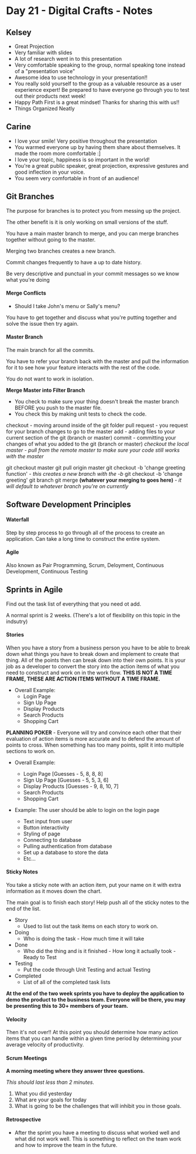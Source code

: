 # Day 21 - Digital Crafts - Notes

## Kelsey

* Great Projection
* Very familiar with slides
* A lot of research went in to this presentation
* Very comfortable speaking to the group, normal speaking tone instead of a "presentation voice"
* Awesome idea to use technology in your presentation!!
* You really sold yourself to the group as a valuable resource as a user experience expert! Be prepared to have everyone go through you to test out their products next week!
* Happy Path First is a great mindset! Thanks for sharing this with us!!
* Things Organized Neatly

## Carine

* I love your smile! Very positive throughout the presentation
* You warmed everyone up by having them share about themselves. It made the room more comfortable :]
* I love your topic, happiness is so important in the world!
* You're a great public speaker, great projection, expressive gestures and good inflection in your voice.
* You seem very comfortable in front of an audience!

## Git Branches

The purpose for branches is to protect you from messing up the project.

The other benefit is it is only working on small versions of the stuff.

You have a main master branch to merge, and you can merge branches together without going to the master.

Merging two branches creates a new branch.

Commit changes frequently to have a up to date history.

Be very descriptive and punctual in your commit messages so we know what you're doing

#### Merge Conflicts

* Should I take John's menu or Sally's menu?

You have to get together and discuss what you're putting together and solve the issue then try again.

#### Master Branch

The main branch for all the commits.

You have to refer your branch back with the master and pull the information for it to see how your feature interacts with the rest of the code.

You do not want to work in isolation.

__Merge Master into Filter Branch__
* You check to make sure your thing doesn't break the master branch BEFORE you push to the master file.
* You check this by making unit tests to check the code.

checkout - moving around inside of the git folder
pull request - you request for your branch changes to go to the master
add - adding files to your current section of the git (branch or master)
commit - committing your changes of what you added to the git (branch or master)
*checkout the local master - pull from the remote master to make sure your code still works with the master*

git checkout master
git pull origin master
git checkout -b 'change greeting function' - *this creates a new branch with the -b*
git checkout -b 'change greeting'
git branch
git merge __(whatever your merging to goes here)__ - *it will default to whatever branch you're on currently*

## Software Development Principles

#### Waterfall

Step by step process to go through all of the process to create an application. Can take a long time to construct the entire system.

#### Agile

Also known as Pair Programming, Scrum, Deloyment, Continuous Development, Continuous Testing

## Sprints in Agile

Find out the task list of everything that you need ot add.

A normal sprint is 2 weeks. (There's a lot of flexibility on this topic in the indsutry)

#### Stories

When you have a story from a business person you have to be able to break down what things you have to break down and implement to create that thing. All of the points then can break down into their own points. It is your job as a developer to convert the story into the action items of what you need to construct and work on in the work flow. __THIS IS NOT A TIME FRAME, THESE ARE ACTION ITEMS WITHOUT A TIME FRAME.__

* Overall Example:
  * Login Page
  * Sign Up Page
  * Display Products
  * Search Products
  * Shopping Cart

__PLANNING POKER__ - Everyone will try and convince each other that their evaluation of action items is more accurate and to defend the amount of points to cross. When something has too many points, split it into multiple sections to work on.

* Overall Example:
  * Login Page [Guesses - 5, 8, 8, 8]
  * Sign Up Page [Guesses - 5, 5, 3, 6]
  * Display Products [Guesses - 9, 8, 10, 7]
  * Search Products 
  * Shopping Cart

* Example: The user should be able to login on the login page
  * Text input from user
  * Button interactivity
  * Styling of page
  * Connecting to database
  * Pulling authentication from database
  * Set up a database to store the data
  * Etc...

#### Sticky Notes
You take a sticky note with an action item, put your name on it with extra information as it moves down the chart.

The main goal is to finish each story! Help push all of the sticky notes to the end of the list.

* Story
  * Used to list out the task items on each story to work on.
* Doing
  * Who is doing the task - How much time it will take
* Done
  * Who did the thing and is it finished - How long it actually took - Ready to Test
* Testing
  * Put the code through Unit Testing and actual Testing
* Completed
  * List of all of the completed task lists

__At the end of the two week sprints you have to deploy the application to demo the product to the business team. Everyone will be there, you may be presenting this to 30+ members of your team.__

#### Velocity

Then it's not over!! At this point you should determine how many action items that you can handle within a given time period by determining your average velocity of productivity.

#### Scrum Meetings

__A morning meeting where they answer three questions.__

*This should last less than 2 minutes.*

1. What you did yesterday
2. What are your goals for today
3. What is going to be the challenges that will inhibit you in those goals.

#### Retrospective

* After the sprint you have a meeting to discuss what worked well and what did not work well. This is something to reflect on the team work and how to improve the team in the future.